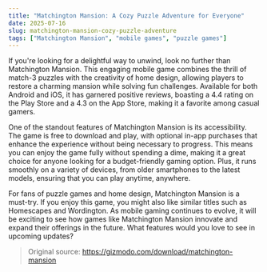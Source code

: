 ```yaml
---
title: "Matchington Mansion: A Cozy Puzzle Adventure for Everyone"
date: 2025-07-16
slug: matchington-mansion-cozy-puzzle-adventure
tags: ["Matchington Mansion", "mobile games", "puzzle games"]
---
```


If you're looking for a delightful way to unwind, look no further than Matchington Mansion. This engaging mobile game combines the thrill of match-3 puzzles with the creativity of home design, allowing players to restore a charming mansion while solving fun challenges. Available for both Android and iOS, it has garnered positive reviews, boasting a 4.4 rating on the Play Store and a 4.3 on the App Store, making it a favorite among casual gamers.

One of the standout features of Matchington Mansion is its accessibility. The game is free to download and play, with optional in-app purchases that enhance the experience without being necessary to progress. This means you can enjoy the game fully without spending a dime, making it a great choice for anyone looking for a budget-friendly gaming option. Plus, it runs smoothly on a variety of devices, from older smartphones to the latest models, ensuring that you can play anytime, anywhere.

For fans of puzzle games and home design, Matchington Mansion is a must-try. If you enjoy this game, you might also like similar titles such as Homescapes and Wordington. As mobile gaming continues to evolve, it will be exciting to see how games like Matchington Mansion innovate and expand their offerings in the future. What features would you love to see in upcoming updates?

> Original source: https://gizmodo.com/download/matchington-mansion